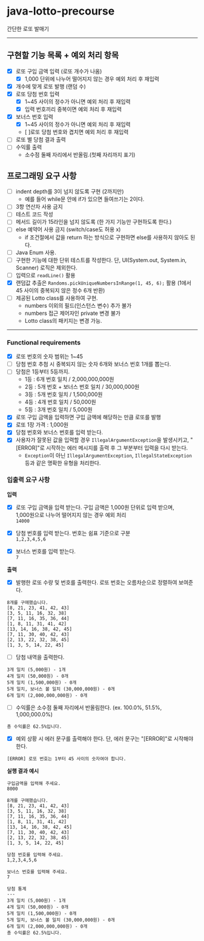 # java-lotto-precourse
간단한 로또 발매기

---

## 구현할 기능 목록 + 예외 처리 항목
- [x] 로또 구입 금액 입력 (로또 개수가 나옴)
  - [x] 1,000 단위에 나누어 떨어지지 않는 경우 예외 처리 후 재입력
- [x] 개수에 맞게 로또 발행 (랜덤 수)
- [x] 로또 당첨 번호 입력
  - [x] 1~45 사이의 정수가 아니면 예외 처리 후 재입력
  - [x] 입력 번호끼리 중복이면 예외 처리 후 재입력
- [x] 보너스 번호 입력
  - [x] 1~45 사이의 정수가 아니면 예외 처리 후 재입력
  - [ ]로또 당첨 번호와 겹치면 예외 처리 후 재입력
- [ ] 로또 별 당첨 결과 출력
- [ ] 수익률 출력
  - 소수점 둘째 자리에서 반올림.(첫째 자리까지 표기)

## 프로그래밍 요구 사항
- [ ] indent depth를 3이 넘지 않도록 구현 (2까지만)
  - 예를 들어 while문 안에 if가 있으면 들여쓰기는 2이다.
- [ ] 3항 연산자 사용 금지
- [ ] 테스트 코드 작성
- [ ] 메서드 길이가 15라인을 넘지 않도록 (한 가지 기능만 구현하도록 한다.)
- [ ] else 예약어 사용 금지 (switch/case도 허용 x)
  - if 조건절에서 값을 return 하는 방식으로 구현하면 else를 사용하지 않아도 된다.
- [ ] Java Enum 사용.
- [ ] 구현한 기능에 대한 단위 테스트를 작성한다. 단, UI(System.out, System.in, Scanner) 로직은 제외한다.
- [ ] 입력으로 `readLine()` 활용
- [x] 랜덤값 추출은 `Randoms.pickUniqueNumbersInRange(1, 45, 6);` 활용 (1에서 45 사이의 중복되지 않은 정수 6개 반환)
- [ ] 제공된 Lotto class를 사용하여 구현.
  - numbers 이외의 필드(인스턴스 변수) 추가 불가
  - numbers 접근 제어자인 private 변경 불가
  - Lotto class의 패키지는 변경 가능.

---

### Functional requirements
- [x] 로또 번호의 숫자 범위는 1~45
- [ ] 당첨 번호 추첨 시 중복되지 않는 숫자 6개와 보너스 번호 1개를 뽑는다.
- [ ] 당첨은 1등부터 5등까지.
  - 1등 : 6개 번호 일치 / 2,000,000,000원
  - 2등 : 5개 번호 + 보너스 번호 일치 / 30,000,000원
  - 3등 : 5개 번호 일치 / 1,500,000원
  - 4등 : 4개 번호 일치 / 50,000원
  - 5등 : 3개 번호 일치 / 5,000원
- [x] 로또 구입 금액을 입력하면 구입 금액에 해당하는 만큼 로또를 발행
- [x] 로또 1장 가격 : 1,000원
- [x] 당첨 번호와 보너스 번호를 입력 받는다.
- [x] 사용자가 잘못된 값을 입력할 경우 `IllegalArgumentException`을 발생시키고, "[ERROR]"로 시작하는 에러 메시지를 출력 후 그 부분부터 입력을 다시 받는다.
    - `Exception`이 아닌 `IllegalArgumentException`, `IllegalStateException` 등과 같은 명확한 유형을 처리한다.


### 입출력 요구 사항
**입력**   
- [x] 로또 구입 금액을 입력 받는다. 구입 금액은 1,000원 단위로 입력 받으며,    
1,000원으로 나누어 떨어지지 않는 경우 예외 처리    
```14000```

- [x] 당첨 번호를 입력 받는다. 번호는 쉼표 기준으로 구분    
```1,2,3,4,5,6```   

- [x] 보너스 번호를 입력 받는다.   
```7```    

**출력**
- [x] 발행한 로또 수량 및 번호를 출력한다. 로또 번호는 오름차순으로 정렬하여 보여준다.   
```
8개를 구매했습니다.
[8, 21, 23, 41, 42, 43]
[3, 5, 11, 16, 32, 38]
[7, 11, 16, 35, 36, 44]
[1, 8, 11, 31, 41, 42]
[13, 14, 16, 38, 42, 45]
[7, 11, 30, 40, 42, 43]
[2, 13, 22, 32, 38, 45]
[1, 3, 5, 14, 22, 45]
```

- [ ] 당첨 내역을 출력한다.
```
3개 일치 (5,000원) - 1개
4개 일치 (50,000원) - 0개
5개 일치 (1,500,000원) - 0개
5개 일치, 보너스 볼 일치 (30,000,000원) - 0개
6개 일치 (2,000,000,000원) - 0개
```

- [ ] 수익률은 소수점 둘째 자리에서 반올림한다. (ex. 100.0%, 51.5%, 1,000,000.0%)
```
총 수익률은 62.5%입니다.
```

- [x] 예외 상황 시 에러 문구를 출력해야 한다. 단, 에러 문구는 "[ERROR]"로 시작해야 한다.
```
[ERROR] 로또 번호는 1부터 45 사이의 숫자여야 합니다.
```

**실행 결과 예시**
```
구입금액을 입력해 주세요.
8000

8개를 구매했습니다.
[8, 21, 23, 41, 42, 43]
[3, 5, 11, 16, 32, 38]
[7, 11, 16, 35, 36, 44]
[1, 8, 11, 31, 41, 42]
[13, 14, 16, 38, 42, 45]
[7, 11, 30, 40, 42, 43]
[2, 13, 22, 32, 38, 45]
[1, 3, 5, 14, 22, 45]

당첨 번호를 입력해 주세요.
1,2,3,4,5,6

보너스 번호를 입력해 주세요.
7

당첨 통계
---
3개 일치 (5,000원) - 1개
4개 일치 (50,000원) - 0개
5개 일치 (1,500,000원) - 0개
5개 일치, 보너스 볼 일치 (30,000,000원) - 0개
6개 일치 (2,000,000,000원) - 0개
총 수익률은 62.5%입니다.
```

